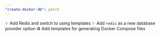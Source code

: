 ```yaml
---
"create-docker-db": patch
---
```


✨ Add Redis and switch to using templates
✨ Add `redis` as a new database provider option
♻️ Add templates for generating Docker Compose files
